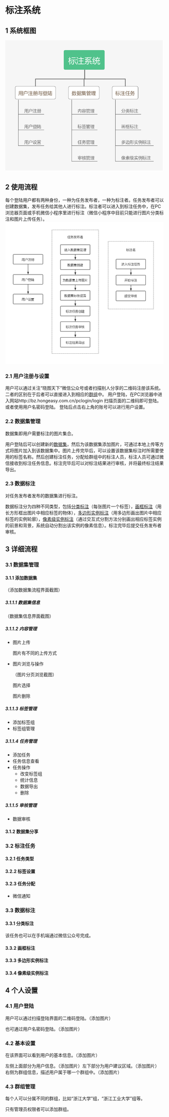 # 标注系统

## 1 系统框图
![标注系统.png](./imgs/标注系统.png)
## 2 使用流程
每个登陆用户都有两种身份，一种为任务发布者，一种为标注者。任务发布者可以创建数据集，发布任务给其他人进行标注。标注者可以进入到标注任务中，在PC浏览器页面或手机微信小程序里进行标注（微信小程序中目前只能进行图片分类标注和图片上传任务）。
![使用流程.png](./imgs/使用流程.png)
### 2.1 用户注册与设置
用户可以通过关注“晓图天下”微信公众号或者扫描别人分享的二维码注册该系统。二者的区别在于后者可以直接进入到相应的[群组](###-4.3-群组管理)中。
用户登陆，在PC浏览器中进入网站http://bz.hongeasy.com.cn/pclogin/login 扫描页面的二维码即可登陆。或者使用用户名密码登陆。
登陆后点击右上角的账号可以进行用户设置。
### 2.2 数据集管理
数据集即用户需要标注的图片集合。

用户登陆后可以创建新的[数据集](####-3.1.1-添加数据集)，然后为该数据集添加图片，可通过本地上传等方式将图片加入到该数据集中。图片上传完毕后，可以设置该数据集标注时所需要使用的标签名称。然后创建标注任务，分配给群组中的标注人员，标注人员可通过微信接收到标注任务信息。标注完毕后可以对标注结果进行审核，并将最终标注结果导出。
### 2.3 数据标注
对任务发布者发布的数据集进行标注。

数据标注分为四种不同类型，包括[分类标注](####-3.3.1-分类标注)（每张图片一个标签），[画框标注](####-3.3.2-画框标注)（用长方形框出图片中相应标签的物体），[多边形实例标注](####-3.3.3-多边形实例标注)（用多边形画出图片中相应标签的实例轮廓），[像素级实例标注](####-3.3.4-像素级实例标注)（通过交互式分割方法分别画出相应标签实例的前景和背景，系统自动分割出该实例的像素信息）。标注完毕后提交任务发布者审核。

## 3 详细流程
### 3.1 数据集管理
#### 3.1.1 添加数据集
（添加数据集流程界面截图）
##### 3.1.1.1 数据集信息 
（数据集信息界面截图）
##### 3.1.1.2 内容管理
- 图片上传

    图片有不同的上传方式

- 图片浏览与操作

    （图片分页浏览截图）

    图片选择

    图片删除

##### 3.1.1.3 标签管理
- 添加标签组
- 标签组管理
##### 3.1.1.4 任务管理
- 添加任务
- 任务信息查看
- 任务操作
    - 改变标签组
    - 统计信息
    - 数据导出
    - 删除

##### 3.1.1.5 审核管理
- 数据审核

#### 3.1.2 数据集分享

### 3.2 标注任务
#### 3.2.1 任务类型
#### 3.2.2 标签设置
#### 3.2.3 任务分配
- 微信通知

### 3.3 数据标注
#### 3.3.1 分类标注
该任务也可以在手机端通过微信公众号完成。
#### 3.3.2 画框标注
#### 3.3.3 多边形实例标注
#### 3.3.4 像素级实例标注

## 4 个人设置
### 4.1 用户登陆
用户可以通过扫描登陆界面的二维码登陆。（添加图片）

也可通过用户名密码登陆。（添加图片）
### 4.2 基本设置
在该界面可以看到用户的基本信息。（添加图片）

左侧上面部分为用户信息。（添加图片）左下部分为用户建议区域。（添加图片）
右侧为群组信息，描述用户属于哪一个群组中。（添加图片）
### 4.3 群组管理
每个人可以分属不同的群组，比如“浙江大学”组，“浙江工业大学”组等。

只有管理员权限者可以添加群组。


